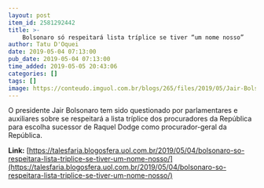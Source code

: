 ```yaml
---
layout: post
item_id: 2581292442
title: >-
    Bolsonaro só respeitará lista tríplice se tiver “um nome nosso”
author: Tatu D'Oquei
date: 2019-05-04 07:13:00
pub_date: 2019-05-04 07:13:00
time_added: 2019-05-05 20:43:06
categories: []
tags: []
image: https://conteudo.imguol.com.br/blogs/265/files/2019/05/Jair-Bolsonaro-e-Raquel-Dodge-Foto-Pedro-Ladeira-Folhapress-615x300.jpg
---
```


O presidente Jair Bolsonaro tem sido questionado por parlamentares e auxiliares sobre se respeitará a lista tríplice dos procuradores da República para escolha sucessor de Raquel Dodge como procurador-geral da República.

**Link:** [https://talesfaria.blogosfera.uol.com.br/2019/05/04/bolsonaro-so-respeitara-lista-triplice-se-tiver-um-nome-nosso/](https://talesfaria.blogosfera.uol.com.br/2019/05/04/bolsonaro-so-respeitara-lista-triplice-se-tiver-um-nome-nosso/)

